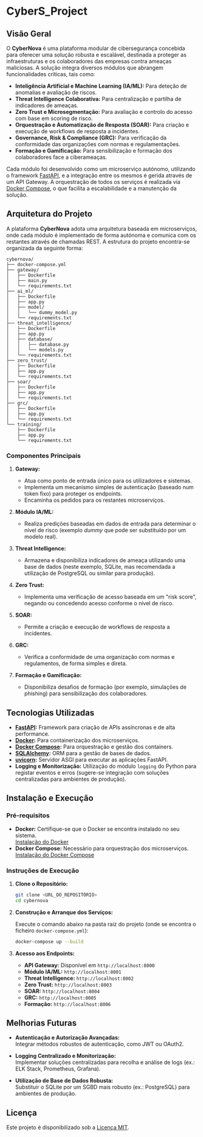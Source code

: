 # CyberS_Project

## Visão Geral

O **CyberNova** é uma plataforma modular de cibersegurança concebida para oferecer uma solução robusta e escalável, destinada a proteger as infraestruturas e os colaboradores das empresas contra ameaças maliciosas. A solução integra diversos módulos que abrangem funcionalidades críticas, tais como:

- **Inteligência Artificial e Machine Learning (IA/ML):** Para deteção de anomalias e avaliação de riscos.
- **Threat Intelligence Colaborativa:** Para centralização e partilha de indicadores de ameaças.
- **Zero Trust e Microsegmentação:** Para avaliação e controlo do acesso com base em scoring de risco.
- **Orquestração e Automatização de Resposta (SOAR):** Para criação e execução de workflows de resposta a incidentes.
- **Governance, Risk & Compliance (GRC):** Para verificação da conformidade das organizações com normas e regulamentações.
- **Formação e Gamificação:** Para sensibilização e formação dos colaboradores face a ciberameaças.

Cada módulo foi desenvolvido como um microserviço autónomo, utilizando o framework [FastAPI](https://fastapi.tiangolo.com/), e a integração entre os mesmos é gerida através de um API Gateway. A orquestração de todos os serviços é realizada via [Docker Compose](https://docs.docker.com/compose/), o que facilita a escalabilidade e a manutenção da solução.

## Arquitetura do Projeto

A plataforma **CyberNova** adota uma arquitetura baseada em microserviços, onde cada módulo é implementado de forma autónoma e comunica com os restantes através de chamadas REST. A estrutura do projeto encontra-se organizada da seguinte forma:

```
cybernova/
├── docker-compose.yml
├── gateway/
│   ├── Dockerfile
│   ├── main.py
│   └── requirements.txt
├── ai_ml/
│   ├── Dockerfile
│   ├── app.py
│   ├── model/
│   │   └── dummy_model.py
│   └── requirements.txt
├── threat_intelligence/
│   ├── Dockerfile
│   ├── app.py
│   ├── database/
│   │   ├── database.py
│   │   └── models.py
│   └── requirements.txt
├── zero_trust/
│   ├── Dockerfile
│   ├── app.py
│   └── requirements.txt
├── soar/
│   ├── Dockerfile
│   ├── app.py
│   └── requirements.txt
├── grc/
│   ├── Dockerfile
│   ├── app.py
│   └── requirements.txt
└── training/
    ├── Dockerfile
    ├── app.py
    └── requirements.txt
```

### Componentes Principais

1. **Gateway:**  
   - Atua como ponto de entrada único para os utilizadores e sistemas.
   - Implementa um mecanismo simples de autenticação (baseado num token fixo) para proteger os endpoints.
   - Encaminha os pedidos para os restantes microserviços.

2. **Módulo IA/ML:**  
   - Realiza predições baseadas em dados de entrada para determinar o nível de risco (exemplo _dummy_ que pode ser substituído por um modelo real).
  
3. **Threat Intelligence:**  
   - Armazena e disponibiliza indicadores de ameaça utilizando uma base de dados (neste exemplo, SQLite, mas recomendada a utilização de PostgreSQL ou similar para produção).
  
4. **Zero Trust:**  
   - Implementa uma verificação de acesso baseada em um "risk score", negando ou concedendo acesso conforme o nível de risco.
  
5. **SOAR:**  
   - Permite a criação e execução de workflows de resposta a incidentes.
  
6. **GRC:**  
   - Verifica a conformidade de uma organização com normas e regulamentos, de forma simples e direta.
  
7. **Formação e Gamificação:**  
   - Disponibiliza desafios de formação (por exemplo, simulações de phishing) para sensibilização dos colaboradores.

## Tecnologias Utilizadas

- **[FastAPI](https://fastapi.tiangolo.com/):** Framework para criação de APIs assíncronas e de alta performance.
- **[Docker](https://docs.docker.com/):** Para containerização dos microserviços.
- **[Docker Compose](https://docs.docker.com/compose/):** Para orquestração e gestão dos containers.
- **[SQLAlchemy](https://docs.sqlalchemy.org/):** ORM para a gestão de bases de dados.
- **[uvicorn](https://www.uvicorn.org/):** Servidor ASGI para executar as aplicações FastAPI.
- **Logging e Monitorização:** Utilização do módulo `logging` do Python para registar eventos e erros (sugere-se integração com soluções centralizadas para ambientes de produção).

## Instalação e Execução

### Pré-requisitos

- **Docker:** Certifique-se que o Docker se encontra instalado no seu sistema.  
  [Instalação do Docker](https://docs.docker.com/get-docker/)
- **Docker Compose:** Necessário para orquestração dos microserviços.  
  [Instalação do Docker Compose](https://docs.docker.com/compose/install/)

### Instruções de Execução

1. **Clone o Repositório:**

   ```bash
   git clone <URL_DO_REPOSITÓRIO>
   cd cybernova
   ```

2. **Construção e Arranque dos Serviços:**

   Execute o comando abaixo na pasta raiz do projeto (onde se encontra o ficheiro `docker-compose.yml`):

   ```bash
   docker-compose up --build
   ```

3. **Acesso aos Endpoints:**

   - **API Gateway:** Disponível em `http://localhost:8000`
   - **Módulo IA/ML:** `http://localhost:8001`
   - **Threat Intelligence:** `http://localhost:8002`
   - **Zero Trust:** `http://localhost:8003`
   - **SOAR:** `http://localhost:8004`
   - **GRC:** `http://localhost:8005`
   - **Formação:** `http://localhost:8006`

## Melhorias Futuras

- **Autenticação e Autorização Avançadas:**  
  Integrar métodos robustos de autenticação, como JWT ou OAuth2.
  
- **Logging Centralizado e Monitorização:**  
  Implementar soluções centralizadas para recolha e análise de logs (ex.: ELK Stack, Prometheus, Grafana).

- **Utilização de Base de Dados Robusta:**  
  Substituir o SQLite por um SGBD mais robusto (ex.: PostgreSQL) para ambientes de produção.

## Licença

Este projeto é disponibilizado sob a [Licença MIT](https://opensource.org/licenses/MIT).
